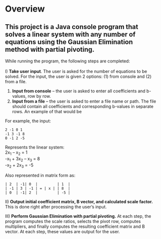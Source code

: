 # Overview
This project is a Java console program that solves a linear system with any number of equations using the
Gaussian Elimination method with partial pivoting.
---
While running the program, the following steps are completed: <br> <br>
I) **Take user input**.
The user is asked for the number of equations to be solved. For the input,
the user is given 2 options: (1) from console and (2) from a file.
1) **Input from console** – the user is asked to enter all coefficients and b-values, row by row.
2) **Input from a file** – the user is asked to enter a file name or path. The file should contain
all coefficients and corresponding b-values in separate rows. An example of that would be 

For example, the input:
```
2 -1 0 1
-1 3 -1 8
0 -1 2 -5
```
Represents the linear system: <br>
2x<sub>1</sub> – x<sub>2</sub> = 1 <br>
-x<sub>1</sub> + 3x<sub>2</sub> – x<sub>3</sub> = 8 <br>
-x<sub>2</sub> + 2x<sub>3</sub> = -5 <be>

Also represented in matrix form as:
```
| 2  | -1| 0  |         | 1  |
| -1 | 3 | -1 | = | x | | 8  |
| 0  | -1| 2  |         | -5 |
```

II) **Output initial coefficient matrix, B vector, and calculated scale factor.** This is done right
after processing the user’s input.

III) **Perform Gaussian Elimination with partial pivoting.** At each step, the program computes
the scale ratios, selects the pivot row, computes multipliers, and finally computes the
resulting coefficient matrix and B vector. At each step, these values are output for the user.

